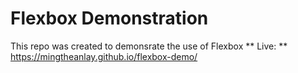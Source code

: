 # Flexbox Demonstration
This repo was created to demonsrate the use of Flexbox
** Live: ** https://mingtheanlay.github.io/flexbox-demo/
